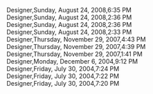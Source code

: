 ﻿Designer,Sunday, August 24, 2008,6:35 PM  Designer,Sunday, August 24, 2008,2:36 PM  Designer,Sunday, August 24, 2008,2:36 PM  Designer,Sunday, August 24, 2008,2:33 PM  Designer,Thursday, November 29, 2007,4:43 PM  Designer,Thursday, November 29, 2007,4:39 PM  Designer,Thursday, November 29, 2007,1:41 PM  Designer,Monday, December 6, 2004,9:12 PM  Designer,Friday, July 30, 2004,7:24 PM  Designer,Friday, July 30, 2004,7:22 PM  Designer,Friday, July 30, 2004,7:20 PM